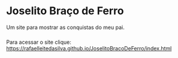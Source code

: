 # Joselito Braço de Ferro
Um site para mostrar as conquistas do meu pai.
###
Para acessar o site clique: https://rafaelleitedasilva.github.io/JoselitoBracoDeFerro/index.html
